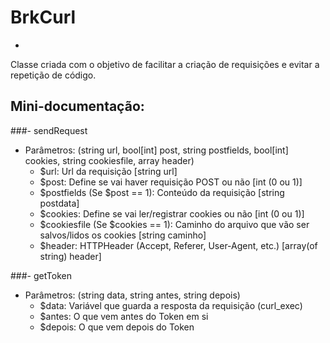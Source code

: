 
# BrkCurl
-
Classe criada com o objetivo de facilitar a criação de requisições e evitar a repetição de código.


## Mini-documentação:

###- sendRequest
 - Parâmetros:
    (string url, bool[int] post, string postfields, bool[int] cookies, string cookiesfile, array header)
    * $url: Url da requisição [string url]
    * $post: Define se vai haver requisição POST ou não [int (0 ou 1)]
    * $postfields (Se $post == 1): Conteúdo da requisição [string postdata]
    * $cookies: Define se vai ler/registrar cookies ou não [int (0 ou 1)]
    * $cookiesfile (Se $cookies == 1): Caminho do arquivo que vão ser salvos/lidos os cookies [string caminho]
    * $header: HTTPHeader (Accept, Referer, User-Agent, etc.) [array(of string) header]

###- getToken
 - Parâmetros:
    (string data, string antes, string depois)
    * $data: Variável que guarda a resposta da requisição (curl_exec)
    * $antes: O que vem antes do Token em si
    * $depois: O que vem depois do Token

